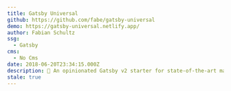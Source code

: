 ```yaml
---
title: Gatsby Universal
github: https://github.com/fabe/gatsby-universal
demo: https://gatsby-universal.netlify.app/
author: Fabian Schultz
ssg:
  - Gatsby
cms:
  - No Cms
date: 2018-06-20T23:34:15.000Z
description: 🔮 An opinionated Gatsby v2 starter for state-of-the-art marketing sites.
stale: true
---
```

